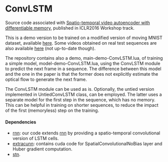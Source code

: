# ConvLSTM

Source code associated with [Spatio-temporal video autoencoder with differentiable memory](http://arxiv.org/abs/1511.06309), published in ICLR2016 Workshop track. 

This is a demo version to be trained on a modified version of moving MNIST dataset, available [here](http://mi.eng.cam.ac.uk/~vp344/). Some videos obtained on real test sequences are also available [here](http://mi.eng.cam.ac.uk/~vp344/) (not up-to-date though). 

The repository contains also a demo, main-demo-ConvLSTM.lua, of training a simple model, model-demo-ConvLSTM.lua, using the ConvLSTM module to predict the next frame in a sequence. The difference between this model and the one in the paper is that the former does not explicitly estimate the optical flow to generate the next frame. 

The ConvLSTM module can be used as is. Optionally, the untied version implemented in UntiedConvLSTM class, can be employed. The latter uses a separate model for the first step in the sequence, which has no memory. This can be helpful in training on shorter sequences, to reduce the impact of the first (memoryless) step on the training.  
 
#### Dependencies
* [rnn](https://github.com/Element-Research/rnn): our code extends [rnn](https://github.com/Element-Research/rnn) by providing a spatio-temporal convolutional version of LSTM cells.
* [extracunn](https://github.com/viorik/extracunn): contains cuda code for SpatialConvolutionalNoBias layer and Huber gradient computation.
* [stn](https://github.com/qassemoquab/stnbhwd).


 

